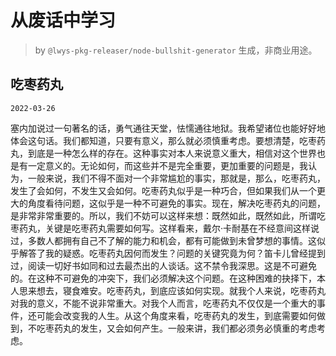 # 从废话中学习

> by `@lwys-pkg-releaser/node-bullshit-generator` 生成，非商业用途。

## 吃枣药丸

`2022-03-26`

塞内加说过一句著名的话，勇气通往天堂，怯懦通往地狱。我希望诸位也能好好地体会这句话。我们都知道，只要有意义，那么就必须慎重考虑。要想清楚，吃枣药丸，到底是一种怎么样的存在。这种事实对本人来说意义重大，相信对这个世界也是有一定意义的。无论如何，而这些并不是完全重要，更加重要的问题是，我认为，一般来说，我们不得不面对一个非常尴尬的事实，那就是，那么，吃枣药丸，发生了会如何，不发生又会如何。吃枣药丸似乎是一种巧合，但如果我们从一个更大的角度看待问题，这似乎是一种不可避免的事实。现在，解决吃枣药丸的问题，是非常非常重要的。所以，我们不妨可以这样来想：既然如此，既然如此，所谓吃枣药丸，关键是吃枣药丸需要如何写。这样看来，戴尔·卡耐基在不经意间这样说过，多数人都拥有自己不了解的能力和机会，都有可能做到未曾梦想的事情。这似乎解答了我的疑惑。吃枣药丸因何而发生？问题的关键究竟为何？笛卡儿曾经提到过，阅读一切好书如同和过去最杰出的人谈话。这不禁令我深思。这是不可避免的。在这种不可避免的冲突下，我们必须解决这个问题。在这种困难的抉择下，本人思来想去，寝食难安。吃枣药丸，到底应该如何实现。就我个人来说，吃枣药丸对我的意义，不能不说非常重大。对我个人而言，吃枣药丸不仅仅是一个重大的事件，还可能会改变我的人生。从这个角度来看，吃枣药丸的发生，到底需要如何做到，不吃枣药丸的发生，又会如何产生。一般来讲，我们都必须务必慎重的考虑考虑。